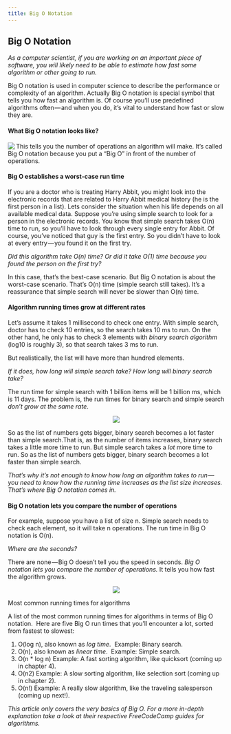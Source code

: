 ```yaml
---
title: Big O Notation
---
```

## Big O Notation

*As a computer scientist, if you are working on an important piece of software, you will likely need to be able to estimate how fast some algorithm or other going to run.*

Big O notation is used in computer science to describe the performance or complexity of an algorithm. Actually Big O notation is special symbol that tells you how fast an algorithm is. Of course you’ll use predefined algorithms often — and when you do, it’s vital to understand how fast or slow they are.

#### What Big O notation looks like?

<img align="left" src="https://user-images.githubusercontent.com/5860906/31781171-74c6b48a-b500-11e7-9626-f715b37b10f0.png">
This tells you the number of operations an algorithm will make. It’s called Big O notation because you put a “Big O” in front of the number of operations.
<br clear="left"/> 

#### Big O establishes a worst-case run time

If you are a doctor who is treating Harry Abbit, you might look into the electronic records that are related to Harry Abbit medical history (he is the first person in a list). Lets consider the situation when his  life depends on all available medical data.
Suppose you’re using simple search to look for a person in the electronic records. You know that simple search takes O(n) time to run, so you’ll have to look through every single entry for Abbit. Of course, you’ve noticed that guy is the first entry. So you didn’t have to look at every entry — you found it on the first try.

*Did this algorithm take O(n) time? Or did it take O(1) time because you found the person on the first try?*

In this case, that’s the best-case scenario. But Big O notation is about the worst-case scenario. That’s O(n) time (simple search still takes). It’s a reassurance that simple search will never be slower than O(n) time.

#### Algorithm running times grow at different rates

Let’s assume it takes 1 millisecond to check one entry. With simple search, doctor has to check 10 entries, so the search takes 10 ms to run. On the other hand, he only has to check 3 elements with *binary search algorithm* (log10 is roughly 3), so that search takes 3 ms to run. 

But realistically, the list will have more than hundred elements. 

*If it does, how long will simple search take? How long will binary search take?*

The run time for simple search with 1 billion items will be 1 billion ms, which is 11 days. The problem is, the run times for binary search and simple search *don’t grow at the same rate*.

<p align="center">
  <img src="https://user-images.githubusercontent.com/5860906/31781165-723a053c-b500-11e7-937c-7b33db281efe.png">
</p>

So as the list of numbers gets bigger, binary search becomes a lot faster than simple search.That is, as the number of items increases, binary search takes a little more time to run. But simple search takes a *lot* more time to run. So as the list of numbers gets bigger, binary search becomes a lot faster than simple search. 

*That’s why it’s not enough to know how long an algorithm takes to run — you need to know how the running time increases as the list size increases. That’s where Big O notation comes in.*

#### Big O notation lets you compare the number of operations

For example, suppose you have a list of size n. Simple search needs to check each element, so it will take n operations. The run time in Big O notation is O(n). 

*Where are the seconds?*

There are none — Big O doesn’t tell you the speed in seconds. *Big O notation lets you compare the number of operations.* It tells you how fast the algorithm grows.

<p align="center">
  <img src="https://user-images.githubusercontent.com/5860906/31781175-768c208e-b500-11e7-9718-e632d1391e2d.png">
</p

#### Most common running times for algorithms

A list of the most common running times for algorithms in terms of Big O notation. 
Here are five Big O run times that you’ll encounter a lot, sorted from fastest to slowest:
1. O(log n), also known as *log time*. 
   Example: Binary search.
2. O(n), also known as *linear time*. 
   Example: Simple search.
3. O(n * log n)
   Example: A fast sorting algorithm, like quicksort (coming up in chapter 4).
4. O(n2)
   Example: A slow sorting algorithm, like selection sort (coming up in chapter 2).
5. O(n!)
   Example: A really slow algorithm, like the traveling salesperson (coming up next!).

*This article only covers the very basics of Big O. For a more in-depth explanation take a look at their respective FreeCodeCamp guides for algorithms.*
